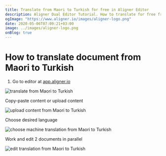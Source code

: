 ```yaml
---
title: Translate from Maori to Turkish for free in Aligner Editor
description: Aligner Dual Editor Tutorial. How to translate for free from Maori to Turkish. Aligner is multilingual document management platform. 
ogImage: "https://www.aligner.io/images/aligner-logo.png"
date: 2020-05-06T07:09:21+03:00
image: ../images/aligner-logo.png
onBlog: true
---
```


# How to translate document from Maori to Turkish

1. Go to editor at [app.aligner.io](https://app.aligner.io "Aligner App web page")

![translate from Maori to Turkish](../aligner-blank-editor.png "translate from Maori to Turkish")

Copy-paste content or upload content

![upload content from Maori to Turkish](../aligner-uploaded-document.png "upload content from Maori to Turkish")

Choose desired language

![choose machine translation from Maori to Turkish](../aligner-language-dropdown.png "choose machine translation from Maori to Turkish")

Work and edit 2 documents in parallel

![edit translation from Maori to Turkish](../aligner-double-sitded-editor.png "edit translation from Maori to Turkish")

